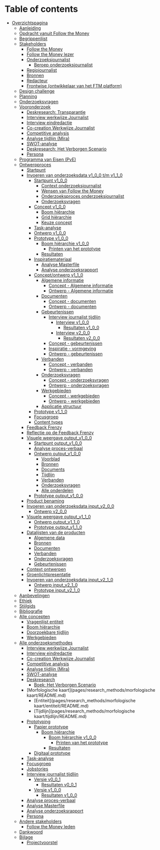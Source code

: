 # Table of contents
* [Overzichtspagina](README.md)
	* [Aanleiding](pages/aanleiding/README.md)
	* [Opdracht vanuit Follow the Money](pages/opdracht_vanuit_follow-the-money/README.md)
	* [Begrippenlijst](GLOSSARY.md)
	* [Stakeholders](pages/stakeholders/README.md)
		* [Follow the Money](pages/stakeholders/follow_the_money/README.md)
		* [Follow the Money lezer](pages/stakeholders/follow_the_money_lezer/README.md)
		* [Onderzoeksjournalist](pages/stakeholders/onderzoeksjournalist/README.md)
			* [Beroep onderzoeksjournalist](pages/onderzoeksvragen/deelvragen/onderzoeksjournalistiek/README.md)
			<!-- * [(opbouw) Beschrijving](pages/stakeholders/onderzoeksjournalist/description.md) -->
		* [Regiojournalist](pages/stakeholders/regiojournalist/README.md)
		* [Bronnen](pages/stakeholders/bronnen/README.md)
		* [Redacteur](pages/stakeholders/redacteur/README.md)
		* [Frontwise (ontwikkelaar van het FTM platform)](pages/stakeholders/frontwise/README.md)
	* [Design challenge](pages/design-challenge/README.md)
	* [Planning](pages/planning/README.md)
	* [Onderzoeksvragen](pages/onderzoeksvragen/README.md)
		<!-- * [1 Maken](pages/onderzoeksvragen/hoofdvragen/maken/README.md)
			* [1_1 Invulbaar](pages/onderzoeksvragen/deelvragen/invulbaar/README.md)
			* [1_2 Werkwijze & structuur](pages/onderzoeksvragen/deelvragen/werkwijze-onderzoeksjournalist/README.md)
		* [2 Bijhouden & aanvullen](pages/onderzoeksvragen/hoofdvragen/bijhouden_aanvullen/README.md)
			* [2_1 Rechten](pages/onderzoeksvragen/deelvragen/rechten/README.md)
		* [3 Vergelijken](pages/onderzoeksvragen/hoofdvragen/vergelijken/README.md)
		* [4 Doorgronden](pages/onderzoeksvragen/hoofdvragen/doorgronden/README.md)
				* [4_1 Content type](pages/onderzoeksvragen/deelvragen/content-type/README.md)
		* [5 Gebruiken](pages/onderzoeksvragen/hoofdvragen/gebruiken/README.md)
				* [5_1 Dynamisch](pages/onderzoeksvragen/deelvragen/dynamisch/README.md)
				* [5_2 Informatie en gebruik](pages/onderzoeksvragen/deelvragen/informatie_en_gebruik/README.md)
		* [6 Bewijzen](pages/onderzoeksvragen/hoofdvragen/bewijzen/README.md)
			* [6_1 Transparantie](pages/onderzoeksvragen/deelvragen/benodigd_bewijs/README.md)
		* [7 Stakeholders](pages/onderzoeksvragen/deelvragen/stakeholders/README.md)
		* [0 Andere onderzoeksvragen]()
			* [0_1 Voordelen en nadelen blauwdruk](pages/onderzoeksvragen/deelvragen/voordelen_nadelen/README.md)
			* [0_2 Definitie blauwdruk](pages/onderzoeksvragen/deelvragen/definitie_blauwdruk/README.md)
			* [0_3 Algemeen gebruik blauwdruk](pages/onderzoeksvragen/deelvragen/algemeen_gebruik_blauwdruk/README.md) -->
	* [Vooronderzoek]()
		* [Deskresearch: Transparantie](pages/onderzoeksvragen/deelvragen/transparantie/README.md)
		* [Interview werkwijze Journalist](pages/research_methods/interview/onderzoeksjournalist/werkwijze_thomas-bollen/README.md)
		* [Interview eindredactie](pages/research_methods/interview/eindredactie/README.md)
		* [Co-creation Werkwijze Journalist](pages/research_methods/co-creation/werkwijze_frank-meijers/README.md)
		* [Competitive analysis](pages/research_methods/competitive_analysis/README.md)
		* [Analyse tijdlijn (Mira)](pages/research_methods/analyse_content/tijdlijn/README.md)
		* [SWOT-analyse](pages/research_methods/swot-analyse/README.md)
		* [Deskresearch: Het Verborgen Scenario](pages/research_methods/deskresearch/verborgen-scenario/README.md)
		* [Persona](pages/research_methods/persona/README.md)
	* [Programma van Eisen (PvE)](pages/programma_van_eisen/README.md)
	* [Ontwerpproces](pages/ontwerpproces/README.md)
		* [Startpunt](pages/ontwerpproces/start-point.md)
		* [Invoeren van onderzoeksdata v1_0_0 t/m v1_1_0](pages/ontwerpproces/input/README.md)
			* [Startpunt v1_0_0](pages/ontwerpproces/input/start-point/README.md)
				* [Context onderzoeksjournalist](pages/ontwerpproces/input/start-point/context/README.md)
				* [Wensen van Follow the Money](pages/ontwerpproces/input/start-point/wish-client/README.md)
				* [Onderzoeksproces onderzoeksjournalist](pages/ontwerpproces/input/start-point/research-process/README.md)
				* [Onderzoeksvragen](pages/ontwerpproces/input/start-point/research-questions/README.md)
			* [Concept v1_0_0](pages/ontwerpproces/input/1.0.0/concept.md)
				* [Boom hiërarchie](pages/concepten/entiteit/boom-hiërarchie/README.md)
				* [Grid hiërarchie](pages/concepten/entiteit/grid/README.md)
				* [Keuze concept](pages/ontwerpproces/input/1.0.0/concept-keuze.md)
			* [Task-analyse](pages/research_methods/task-analyse/README.md)
			* [Ontwerp v1_0_0](pages/ontwerpproces/input/1.0.0/README.md)
			* [Prototype v1_0_0](pages/ontwerpproces/input/1.0.0/prototype.md)
				* [Boom hiërarchie v1_0_0](pages/research_methods/prototyping/papier/boom-hiërarchie/1.0.0/README.md)
					* [Printen van het prototype](pages/research_methods/prototyping/papier/boom-hiërarchie/1.0.0/printen.md)
				* [Resultaten](pages/research_methods/prototyping/papier/boom-hiërarchie/1.0.0/resultaten.md)
			* [Inspiratiemateriaal]()
				* [Analyse Masterfile](pages/research_methods/analyse_content/masterfile/README.md)
				* [Analyse onderzoeksrapport](pages/research_methods/analyse_content/onderzoeksrapport/README.md)
			* [Concept/ontwerp v1_1_0](pages/ontwerpproces/input/1.1.0/README.md)
				* [Algemene informatie]()
					* [Concept - Algemene informatie](pages/ontwerpproces/input/1.1.0/components/general-information-concept.md)
					* [Ontwerp - Algemene informatie](pages/ontwerpproces/input/1.1.0/components/general-information.md)
				* [Documenten]()
					* [Concept - documenten](pages/ontwerpproces/input/1.1.0/components/documents-concept.md)
					* [Ontwerp - documenten](pages/ontwerpproces/input/1.1.0/components/documents.md)
				* [Gebeurtenissen]()
					* [Interview journalist tijdlijn](pages/research_methods/interview/onderzoeksjournalist/tijdlijn/README.md)
						* [Interview v1_0_0](pages/research_methods/interview/onderzoeksjournalist/tijdlijn/v0.0.1/README.md)
							* [Resultaten v1_0_0](pages/research_methods/interview/onderzoeksjournalist/tijdlijn/v0.0.1/result.md)
						* [Interview v2_0_0](pages/research_methods/interview/onderzoeksjournalist/tijdlijn/v1.0.0/README.md)
							* [Resultaten v2_0_0](pages/research_methods/interview/onderzoeksjournalist/tijdlijn/v1.0.0/result.md)
					* [Concept - gebeurtenissen](pages/ontwerpproces/input/1.1.0/components/events-concept.md)
					* [Inspiratie - vormgeving](pages/ontwerpproces/input/1.1.0/components/events-inspiration.md)
					* [Ontwerp - gebeurtenissen](pages/ontwerpproces/input/1.1.0/components/events.md)
				* [Verbanden]()
					* [Concept - verbanden](pages/ontwerpproces/input/1.1.0/components/connections-concept.md)
					* [Ontwerp - verbanden](pages/ontwerpproces/input/1.1.0/components/connections.md)
				* [Onderzoeksvragen]()
					* [Concept - onderzoeksvragen](pages/ontwerpproces/input/1.1.0/components/research-questions-concept.md)
					* [Ontwerp - onderzoeksvragen](pages/ontwerpproces/input/1.1.0/components/research-questions.md)
				* [Werkgebieden]()
					* [Concept - werkgebieden](pages/ontwerpproces/input/1.1.0/components/sections-concept.md)
					* [Ontwerp - werkgebieden](pages/ontwerpproces/input/1.1.0/components/sections.md)
				* [Applicatie structuur]()
			* [Prototype v1_1_0](pages/ontwerpproces/input/1.1.0/prototype.md)
			* [Focusgroep](pages/research_methods/focusgroep/README.md)
			* [Content types](pages/onderzoeksvragen/deelvragen/content-type/README.md)
		* [Feedback Frenzy](pages/feedback-frenzy/README.md)
		* [Reflectie op de Feedback Frenzy](pages/ontwerpproces/tweede-ontwerp/README.md)
		* [Visuele weergave output_v1_0_0](pages/ontwerpproces/output/README.md)
			* [Startpunt output_v1_0_0](pages/ontwerpproces/output/start-point/README.md)
			* [Analyse proces-verbaal](pages/research_methods/analyse_content/proces-verbaal/README.md)
			* [Ontwerp output_v1_0_0](pages/ontwerpproces/output/1.0.0/README.md)
				* [Voorblad](pages/ontwerpproces/output/1.0.0/components/general-information.md)
				* [Bronnen](pages/ontwerpproces/output/1.0.0/components/sources.md)
				* [Documents](pages/ontwerpproces/output/1.0.0/components/documents.md)
				* [Tijdlijn](pages/ontwerpproces/output/1.0.0/components/timeline.md)
				* [Verbanden](pages/ontwerpproces/output/1.0.0/components/connections.md)
				* [Onderzoeksvragen](pages/ontwerpproces/output/1.0.0/components/research-questions.md)
				* [Alle onderdelen](pages/ontwerpproces/output/1.0.0/all-components.md)
			* [Prototype output_v1_0_0](pages/ontwerpproces/output/1.0.0/prototype.md)
		* [Product benaming](pages/product-benaming/README.md)
		* [Invoeren van onderzoeksdata input_v2_0_0](pages/ontwerpproces/input/README.md)
			* [Ontwerp v2_0_0](pages/ontwerpproces/input/2.0.0/README.md)
		* [Visuele weergave output_v1_1_0]()
			* [Ontwerp output_v1_1_0](pages/ontwerpproces/output/1.1.0/README.md)
			* [Prototype output_v1_1_0](pages/ontwerpproces/output/1.1.0/prototype.md)
		* [Datalijsten van de producten](pages/data-lijst/README.md)
			* [Algemene data](pages/data-lijst/general-information/README.md)
			* [Bronnen](pages/data-lijst/sources/README.md)
			* [Documenten](pages/data-lijst/documents/README.md)
			* [Verbanden](pages/data-lijst/connections/README.md)
			* [Onderzoeksvragen](pages/data-lijst/research-questions/README.md)
			* [Gebeurtenissen](pages/data-lijst/events/README.md)
		* [Context ontwerpen](pages/ontwerpproces/context/README.md)
		* [Groenlichtpresentatie](pages/groenlicht_presentatie/README.md)
		* [Invoeren van onderzoeksdata input_v2_1_0](pages/ontwerpproces/input/README.md)
			* [Ontwerp input_v2_1_0]()
			* [Prototype input_v2_1_0](pages/ontwerpproces/input/2.0.0/prototype.md)
		<!-- * [Beantwoording resterende onderzoeksvragen](onderzoeksvragen/beantwoording-resterende-onderzoeksvragen/README.md) -->
	* [Aanbevelingen](pages/aanbevelingen/README.md)
		<!-- * [Andere data](pages/data-lijst/other/README.md) -->
	* [Ethiek](pages/ethiek/README.md)
	* [Stijlgids](pages/stijlgids/README.md)
	* [Bibliografie](pages/bibliografie/README.md)
	* [Alle concepten](pages/concepten/README.md)
		* [Vragenlijst entiteit](pages/concepten/vragenlijst-duplicatie/README.md)
		* [Boom hiërarchie](pages/concepten/entiteit/boom-hiërarchie/README.md)
		* [Doorzoekbare tijdlijn](pages/concepten/tijdlijn/README.md)
		* [Werkgebieden](pages/concepten/werkgebieden/README.md)
	* [Alle onderzoeksmethodes](pages/research_methods/README.md)
		* [Interview werkwijze Journalist](pages/research_methods/interview/onderzoeksjournalist/werkwijze_thomas-bollen/README.md)
		* [Interview eindredactie](pages/research_methods/interview/eindredactie/README.md)
		* [Co-creation Werkwijze Journalist](pages/research_methods/co-creation/werkwijze_frank-meijers/README.md)
		* [Competitive analysis](pages/research_methods/competitive_analysis/README.md)
		* [Analyse tijdlijn (Mira)](pages/research_methods/analyse_content/tijdlijn/README.md)
		* [SWOT-analyse](pages/research_methods/swot-analyse/README.md)
		* [Deskresearch](pages/research_methods/deskresearch/README.md)
			* [Boek: Het Verborgen Scenario](pages/research_methods/deskresearch/verborgen-scenario/README.md)
		* [Morfologische kaart](pages/research_methods/morfologische kaart/README.md)
			* [Entiteit](pages/research_methods/morfologische kaart/entiteit/README.md)
			* [Tijdlijn](pages/research_methods/morfologische kaart/tijdlijn/README.md)
		* [Prototyping](pages/research_methods/prototyping/README.md)
			* [Papier prototype](pages/research_methods/prototyping/papier/README.md)
				* [Boom hiërarchie](pages/research_methods/prototyping/papier/boom-hiërarchie/README.md)
					* [Boom hiërarchie v1_0_0](pages/research_methods/prototyping/papier/boom-hiërarchie/1.0.0/README.md)
						* [Printen van het prototype](pages/research_methods/prototyping/papier/boom-hiërarchie/1.0.0/printen.md)
					* [Resultaten](pages/research_methods/prototyping/papier/boom-hiërarchie/1.0.0/resultaten.md)
			* [Digitaal prototype](pages/research_methods/prototyping/digitaal/README.md)
		* [Task-analyse](pages/research_methods/task-analyse/README.md)
		* [Focusgroep](pages/research_methods/focusgroep/README.md)
		* [Jobstories](pages/research_methods/jobstories/README.md)
		* [Interview journalist tijdlijn](pages/research_methods/interview/onderzoeksjournalist/tijdlijn/README.md)
			* [Versie v0_0_1](pages/research_methods/interview/onderzoeksjournalist/tijdlijn/v0.0.1/README.md)
				* [Resultaten v0_0_1](pages/research_methods/interview/onderzoeksjournalist/tijdlijn/v0.0.1/result.md)
			* [Versie v1_0_0](pages/research_methods/interview/onderzoeksjournalist/tijdlijn/v1.0.0/README.md)
				* [Resultaten v1_0_0](pages/research_methods/interview/onderzoeksjournalist/tijdlijn/v1.0.0/result.md)
		<!-- * [Analyse content](pages/research_methods/analyse_content/README.md) -->
		* [Analyse proces-verbaal](pages/research_methods/analyse_content/proces-verbaal/README.md)
		* [Analyse Masterfile](pages/research_methods/analyse_content/masterfile/README.md)
		* [Analyse onderzoeksrapport](pages/research_methods/analyse_content/onderzoeksrapport/README.md)
		* [Persona](pages/research_methods/persona/README.md)
	* [Andere stakeholders]()
		* [Follow the Money leden](pages/stakeholders/follow_the_money_leden/README.md)
	* [Dankwoord](pages/dank-aan/README.md)
	* [Bijlage](pages/bijlage/README.md)
		* [Projectvoorstel](pages/bijlage/projectvoorstel/README.md)
